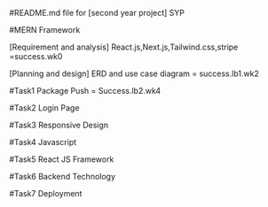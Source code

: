 #README.md file for [second year project] SYP

#MERN Framework 

[Requirement and analysis] React.js,Next.js,Tailwind.css,stripe =success.wk0

[Planning and design] ERD and use case diagram = success.lb1.wk2

#Task1 Package Push = Success.lb2.wk4

#Task2 Login Page

#Task3 Responsive Design

#Task4 Javascript

#Task5 React JS Framework

#Task6 Backend Technology

#Task7 Deployment

